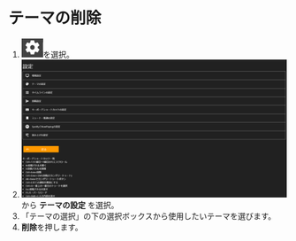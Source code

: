 # テーマの削除


1. ![settings1](https://raw.githubusercontent.com/cutls/TheDeskDocs/master/media/settings1.png)を選択。
1. ![settings2](https://raw.githubusercontent.com/cutls/TheDeskDocs/master/media/settings2.png)から __テーマの設定__ を選択。
1. 「テーマの選択」の下の選択ボックスから使用したいテーマを選びます。
1. **削除**を押します。